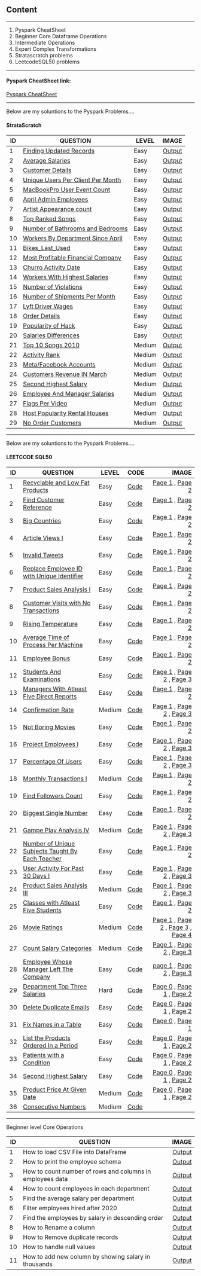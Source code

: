 ## Content

------

1. Pyspark CheatSheet
2. Beginner Core Dataframe Operations
3. Intermediate Operations
4. Expert Complex Transformations
5. Stratascratch problems
6. LeetcodeSQL50 problems



-------

#### Pyspark CheatSheet link:
[Pyspark CheatSheet](https://github.com/Tungana-Bhavya/PYSPARK/blob/main/FILES/README.md)

-------
Below are my soluntions to the Pyspark Problems....
#### StrataScratch 

|ID| QUESTION                |LEVEL|IMAGE|
|--|------------------------ |-----|----:|
|1|[Finding Updated Records](https://platform.stratascratch.com/coding/10299-finding-updated-records?code_type=6)|Easy|[Output](https://github.com/Tungana-Bhavya/PYSPARK/blob/main/FILES/PROBLEMS/STRATASCRATCH/S_1_FINDING_UPDATED_RECORDS.jpg)
|2|[Average Salaries](https://platform.stratascratch.com/coding/9917-average-salaries?code_type=6)|Easy|[Output](https://github.com/Tungana-Bhavya/PYSPARK/blob/main/FILES/PROBLEMS/STRATASCRATCH/S_2_AVERAGE_SALARIES.jpg)
|3|[Customer Details](https://platform.stratascratch.com/coding/9891-customer-details?code_type=6)|Easy|[Output](https://github.com/Tungana-Bhavya/PYSPARK/blob/main/FILES/PROBLEMS/STRATASCRATCH/S_3_CUSTOMER_DETAILS.jpg)
|4|[Unique Users Per Client Per Month](https://platform.stratascratch.com/coding/2024-unique-users-per-client-per-month?code_type=6)|Easy|[Output](https://github.com/Tungana-Bhavya/PYSPARK/blob/main/FILES/PROBLEMS/STRATASCRATCH/S_4_UNIQUE_USERS_PER_CLIENT_PER_MONTH.jpg)
|5|[MacBookPro User Event Count](https://platform.stratascratch.com/coding/2024-unique-users-per-client-per-month?code_type=6)|Easy|[Output](https://github.com/Tungana-Bhavya/PYSPARK/blob/main/FILES/PROBLEMS/STRATASCRATCH/S_5_MACBOOKPRO_USER_EVENT_COUNT.jpg)
|6|[April Admin Employees](https://platform.stratascratch.com/coding/9845-find-the-number-of-employees-working-in-the-admin-department?code_type=6)|Easy|[Output](https://github.com/Tungana-Bhavya/PYSPARK/blob/main/FILES/PROBLEMS/STRATASCRATCH/S_6_APRIL_ADMIN_EMPLOYEES.jpg)
|7|[Artist Appearance count](https://platform.stratascratch.com/coding/9992-find-artists-that-have-been-on-spotify-the-most-number-of-times?code_type=6)|Easy|[Output](https://github.com/Tungana-Bhavya/PYSPARK/blob/main/FILES/PROBLEMS/STRATASCRATCH/S_7_ARTIST_APPEARANCES_COUNT.jpg)
|8|[Top Ranked Songs](https://platform.stratascratch.com/coding/9991-top-ranked-songs?code_type=6)|Easy|[Output](https://github.com/Tungana-Bhavya/PYSPARK/blob/main/FILES/PROBLEMS/STRATASCRATCH/S_8_TOP_RANKED_SONGS.jpg)
|9|[Number of Bathrooms and Bedrooms](https://platform.stratascratch.com/coding/9622-number-of-bathrooms-and-bedrooms?code_type=6)|Easy|[Output](https://github.com/Tungana-Bhavya/PYSPARK/blob/main/FILES/PROBLEMS/STRATASCRATCH/S_9_NUMBER_OF_BATHROOMS_AND_BEDROOMS.jpg)
|10|[Workers By Department Since April](https://platform.stratascratch.com/coding/9847-find-the-number-of-workers-by-department?code_type=6)|Easy|[Output](https://github.com/Tungana-Bhavya/PYSPARK/blob/main/FILES/PROBLEMS/STRATASCRATCH/S_10_WORKERS_BY_DEPARTMENT_SINCE_APRIL.jpg)
|11|[Bikes_Last_Used](https://platform.stratascratch.com/coding/10176-bikes-last-used?code_type=6)|Easy|[Output](https://github.com/Tungana-Bhavya/PYSPARK/blob/main/FILES/PROBLEMS/STRATASCRATCH/S_11_BIKES_LAST_USED.jpg)
|12|[Most Profitable Financial Company](https://platform.stratascratch.com/coding/9663-find-the-most-profitable-company-in-the-financial-sector-of-the-entire-world-along-with-its-continent?code_type=6)|Easy|[Output](https://github.com/Tungana-Bhavya/PYSPARK/blob/main/FILES/PROBLEMS/STRATASCRATCH/S_12_MOST_PROFITABLE_FINANCIAL_COMPANY.jpg)
|13|[Churro Activity Date](https://platform.stratascratch.com/coding/9688-churro-activity-date?code_type=6)|Easy|[Output](https://github.com/Tungana-Bhavya/PYSPARK/blob/main/FILES/PROBLEMS/STRATASCRATCH/S_13_CHURRO_ACTIVITY_DATE.jpg)
|14|[Workers With Highest Salaries](https://platform.stratascratch.com/coding/10353-workers-with-the-highest-salaries?code_type=6)|Easy|[Output](https://github.com/Tungana-Bhavya/PYSPARK/blob/main/FILES/PROBLEMS/STRATASCRATCH/S_14_WORKERS_WITH_HIGHEST_SALARIES.jpg)
|15|[Number of Violations](https://platform.stratascratch.com/coding/9728-inspections-that-resulted-in-violations?code_type=6)|Easy|[Output](https://github.com/Tungana-Bhavya/PYSPARK/blob/main/FILES/PROBLEMS/STRATASCRATCH/S_15_NUMBER_OF_VIOLATIONS.jpg)
|16|[Number of Shipments Per Month](https://platform.stratascratch.com/coding/2056-number-of-shipments-per-month?code_type=6)|Easy|[Output](https://github.com/Tungana-Bhavya/PYSPARK/blob/main/FILES/PROBLEMS/STRATASCRATCH/S_16_NUMBER_OF_SHIPMENTS_PER_MONTH.jpg)
|17|[Lyft Driver Wages](https://platform.stratascratch.com/coding/10003-lyft-driver-wages?code_type=6)|Easy|[Output](https://github.com/Tungana-Bhavya/PYSPARK/blob/main/FILES/PROBLEMS/STRATASCRATCH/S_17_LYFT_DRIVER_WAGES.jpg)
|18|[Order Details](https://platform.stratascratch.com/coding/9913-order-details?code_type=6)|Easy|[Output](https://github.com/Tungana-Bhavya/PYSPARK/blob/main/FILES/PROBLEMS/STRATASCRATCH/S_18_ORDER_DETAILS.jpg)
|19|[Popularity of Hack](https://platform.stratascratch.com/coding/10061-popularity-of-hack?code_type=6)|Easy|[Output](https://github.com/Tungana-Bhavya/PYSPARK/blob/main/FILES/PROBLEMS/STRATASCRATCH/S_19_POPULARITY_OF_HACK.jpg)
|20|[Salaries Differences](https://platform.stratascratch.com/coding/10308-salaries-differences?code_type=6)|Easy|[Output](https://github.com/Tungana-Bhavya/PYSPARK/blob/main/FILES/PROBLEMS/STRATASCRATCH/S_20_SALARIES_DIFFERENCES.jpg)
|21|[Top 10 Songs 2010](https://platform.stratascratch.com/coding/9650-find-the-top-10-ranked-songs-in-2010?code_type=6)|Medium|[Output](https://github.com/Tungana-Bhavya/PYSPARK/blob/main/FILES/PROBLEMS/STRATASCRATCH/S_21_TOP_10_SONGS_2010.jpg)
|22|[Activity Rank](https://platform.stratascratch.com/coding/10351-activity-rank?code_type=6)|Medium|[Output](https://github.com/Tungana-Bhavya/PYSPARK/blob/main/FILES/PROBLEMS/STRATASCRATCH/S_22_ACTIVITY_RANK.jpg)
|23|[Meta/Facebook Accounts](https://platform.stratascratch.com/coding/10296-facebook-accounts?code_type=6)|Medium|[Output](https://github.com/Tungana-Bhavya/PYSPARK/blob/main/FILES/PROBLEMS/STRATASCRATCH/S_23_META_FACEBOOK_ACCOUNTS.jpg)
|24|[Customers Revenue IN March](https://platform.stratascratch.com/coding/9782-customer-revenue-in-march?code_type=6)|Medium|[Output](https://github.com/Tungana-Bhavya/PYSPARK/blob/main/FILES/PROBLEMS/STRATASCRATCH/S_24_CUSTOMER_REVENUE_IN_MARCH.jpg)
|25|[Second Highest Salary](https://platform.stratascratch.com/coding?difficulties=2&is_freemium=1&code_type=6)|Medium|[Output](https://github.com/Tungana-Bhavya/PYSPARK/blob/main/FILES/PROBLEMS/STRATASCRATCH/S_25_SECOND_HIGHEST_SALARY.jpg)
|26|[Employee And Manager Salaries](https://platform.stratascratch.com/coding/9894-employee-and-manager-salaries?code_type=6)|Medium|[Output](https://github.com/Tungana-Bhavya/PYSPARK/blob/main/FILES/PROBLEMS/STRATASCRATCH/S_26_EMPLOYEE_AND_MANAGER_SALARIES.jpg)
|27|[Flags Per Video](https://platform.stratascratch.com/coding/2102-flags-per-video?code_type=6)|Medium|[Output](https://github.com/Tungana-Bhavya/PYSPARK/blob/main/FILES/PROBLEMS/STRATASCRATCH/S_27_FLAGS_PER_VIDEO.jpg)
|28|[Host Popularity Rental Houses](https://platform.stratascratch.com/coding/9632-host-popularity-rental-prices?code_type=6)|Medium|[Output](https://github.com/Tungana-Bhavya/PYSPARK/blob/main/FILES/PROBLEMS/STRATASCRATCH/S_28_HOST_POPULARITY_RENTAL_PRICES.jpg)
|29|[No Order Customers](https://platform.stratascratch.com/coding/10142-no-order-customers?code_type=6)|Medium|[Output](https://github.com/Tungana-Bhavya/PYSPARK/blob/main/FILES/PROBLEMS/STRATASCRATCH/S_29_NO_ORDER_CUSTOMERS.jpg)

-------
Below are my soluntions to the Pyspark Problems....
#### LEETCODE SQL50

|ID| QUESTION |LEVEL     | CODE|IMAGE|
|--|----------|------|-----|------:|
|1|[Recyclable and Low Fat Products](https://github.com/Tungana-Bhavya/PYSPARK/blob/main/FILES/PROBLEMS/LEETCODE_SQL50/L_PY_01_RECYCLABLE_AND_LOW_FAT_PRODUCTS_0.jpg)|Easy|[Code](https://www.kaggle.com/code/tunganabhavya/l-py-01-recyclable-low-fat-product)|[Page 1](https://github.com/Tungana-Bhavya/PYSPARK/blob/main/FILES/PROBLEMS/LEETCODE_SQL50/L_PY_01_RECYCLABLE_AND_LOW_FAT_PRODUCTS_1.jpg) , [Page 2](https://github.com/Tungana-Bhavya/PYSPARK/blob/main/FILES/PROBLEMS/LEETCODE_SQL50/L_PY_01_RECYCLABLE_AND_LOW_FAT_PRODUCTS_2.jpg)
|2|[Find Customer Reference](https://github.com/Tungana-Bhavya/PYSPARK/blob/main/FILES/PROBLEMS/LEETCODE_SQL50/L_PY_02_FIND_CUSTOMER_REFERNCE_0.jpg)|Easy|[Code](https://www.kaggle.com/code/tunganabhavya/l-py-02-find-customer-refernce)|[Page 1](https://github.com/Tungana-Bhavya/PYSPARK/blob/main/FILES/PROBLEMS/LEETCODE_SQL50/L_PY_02_FIND_CUSTOMER_REFERNCE_1.jpg) , [Page 2](https://github.com/Tungana-Bhavya/PYSPARK/blob/main/FILES/PROBLEMS/LEETCODE_SQL50/L_PY_02_FIND_CUSTOMER_REFERNCE_2.jpg)
|3|[Big Countries](https://github.com/Tungana-Bhavya/PYSPARK/blob/main/FILES/PROBLEMS/LEETCODE_SQL50/L_PY_03_BIG_COUNTRIES_0.jpg)|Easy|[Code](https://www.kaggle.com/code/tunganabhavya/l-py-03-big-countries)|[Page 1](https://github.com/Tungana-Bhavya/PYSPARK/blob/main/FILES/PROBLEMS/LEETCODE_SQL50/L_PY_01_RECYCLABLE_AND_LOW_FAT_PRODUCTS_1.jpg) , [Page 2](https://github.com/Tungana-Bhavya/PYSPARK/blob/main/FILES/PROBLEMS/LEETCODE_SQL50/L_PY_01_RECYCLABLE_AND_LOW_FAT_PRODUCTS_2.jpg)
|4|[Article Views I](https://leetcode.com/problems/article-views-i/description/?envType=study-plan-v2&envId=top-sql-50)|Easy|[Code](https://www.kaggle.com/code/tunganabhavya/l-py-04-article-views)|[Page 1](https://github.com/Tungana-Bhavya/PYSPARK/blob/main/FILES/PROBLEMS/LEETCODE_SQL50/L_PY_04_ARTICLE_VIEWS_0.jpg) , [Page 2](https://github.com/Tungana-Bhavya/PYSPARK/blob/main/FILES/PROBLEMS/LEETCODE_SQL50/L_PY_04_ARTICLE_VIEWS_1.jpg)
|5|[Invalid Tweets](https://leetcode.com/problems/invalid-tweets/description/)|Easy|[Code](https://www.kaggle.com/code/tunganabhavya/l-py-05-invalid-tweets/edit/run/252981568)|[Page 1](https://github.com/Tungana-Bhavya/PYSPARK/blob/main/FILES/PROBLEMS/LEETCODE_SQL50/L_PY_05_INVALID_TWEETS_1.jpg) , [Page 2](https://github.com/Tungana-Bhavya/PYSPARK/blob/main/FILES/PROBLEMS/LEETCODE_SQL50/L_PY_05_INVALID_TWEETS_2.jpg)
|6|[Replace Employee ID with Unique Identifier](https://leetcode.com/problems/replace-employee-id-with-the-unique-identifier/description/)|Easy|[Code](https://www.kaggle.com/code/tunganabhavya/l-py-06-replace-employee-id-with-uid)|[Page 1](https://github.com/Tungana-Bhavya/PYSPARK/blob/main/FILES/PROBLEMS/LEETCODE_SQL50/L_PY_06_REPLACE_EMPLOYEE_ID_WITH_UID.jpg) , [Page 2](https://github.com/Tungana-Bhavya/PYSPARK/blob/main/FILES/PROBLEMS/LEETCODE_SQL50/L_PY_06_REPLACE_EMPLOYEE_ID_WITH_UID_1.jpg)
|7|[Product Sales Analysis I](https://leetcode.com/problems/product-sales-analysis-i/description/?envType=study-plan-v2&envId=top-sql-50)|Easy|[Code](https://www.kaggle.com/code/tunganabhavya/l-py-07-product-sales-analysis-i)|[Page 1](https://github.com/Tungana-Bhavya/PYSPARK/blob/main/FILES/PROBLEMS/LEETCODE_SQL50/L_PY_07_PRODUCT_SALES_ANALYSIS_I_0.jpg) , [Page 2](https://github.com/Tungana-Bhavya/PYSPARK/blob/main/FILES/PROBLEMS/LEETCODE_SQL50/L_PY_07_PRODUCT_SALES_ANALYSIS_I_1.jpg)
|8|[Customer Visits with No Transactions](https://leetcode.com/problems/customer-who-visited-but-did-not-make-any-transactions/description/?envType=study-plan-v2&envId=top-sql-50)|Easy|[Code](https://www.kaggle.com/code/tunganabhavya/l-py-08-customer-visits-no-transaction/edit)|[Page 1](https://github.com/Tungana-Bhavya/PYSPARK/blob/main/FILES/PROBLEMS/LEETCODE_SQL50/L_PY_08_CUSTOMER_VISITS_WITH_NO_TRANSACTIONS.jpg) , [Page 2](https://github.com/Tungana-Bhavya/PYSPARK/blob/main/FILES/PROBLEMS/LEETCODE_SQL50/L_PY_08_CUSTOMER_VISITS_WITH_NO_TRANSACTIONS_01.jpg)
|9|[Rising Temperature](https://leetcode.com/problems/rising-temperature/description/)|Easy|[Code](https://www.kaggle.com/code/tunganabhavya/l-py-09-rising-temperature/edit)|[Page 1](https://github.com/Tungana-Bhavya/PYSPARK/blob/main/FILES/PROBLEMS/LEETCODE_SQL50/L_PY_09_RISING_TEMPERATURE_0.jpg) , [Page 2](https://github.com/Tungana-Bhavya/PYSPARK/blob/main/FILES/PROBLEMS/LEETCODE_SQL50/L_PY_09_RISING_TEMPERATURE_1.jpg)
|10|[Average Time of Process Per Machine](https://leetcode.com/problems/average-time-of-process-per-machine/description/?envType=study-plan-v2&envId=top-sql-50)|Easy|[Code](https://www.kaggle.com/code/tunganabhavya/l-py-10-avg-time-of-process-per-machine)|[Page 1](https://github.com/Tungana-Bhavya/PYSPARK/blob/main/FILES/PROBLEMS/LEETCODE_SQL50/L_PY_10_AVG_TIME_OF_PROCESS_PER_MACHINE_0.jpg) , [Page 2](https://github.com/Tungana-Bhavya/PYSPARK/blob/main/FILES/PROBLEMS/LEETCODE_SQL50/L_PY_10_AVG_TIME_OF_PROCESS_PER_MACHINE_1.jpg)
|11|[Employee Bonus](https://leetcode.com/problems/employee-bonus/description/?envType=study-plan-v2&envId=top-sql-50)|Easy|[Code](https://www.kaggle.com/code/tunganabhavya/l-py-11-employee-bonus/edit)|[Page 1](https://github.com/Tungana-Bhavya/PYSPARK/blob/main/FILES/PROBLEMS/LEETCODE_SQL50/L_PY_11_EMPLOYEE_BONUS.jpg) , [Page 2](https://github.com/Tungana-Bhavya/PYSPARK/blob/main/FILES/PROBLEMS/LEETCODE_SQL50/L_PY_11_EMPLOYEE_BONUS_1.jpg)
|12|[Students And Examinations](https://leetcode.com/problems/students-and-examinations/description/?envType=study-plan-v2&envId=top-sql-50)|Easy|[Code](https://www.kaggle.com/code/tunganabhavya/l-py-12-students-and-examinations)|[Page 1](https://github.com/Tungana-Bhavya/PYSPARK/blob/main/FILES/PROBLEMS/LEETCODE_SQL50/L_PY_12_STUDENTS_AND_EXAMINATIONS.jpg) , [Page 2](https://github.com/Tungana-Bhavya/PYSPARK/blob/main/FILES/PROBLEMS/LEETCODE_SQL50/L_PY_12_STUDENTS_AND_EXAMINATIONS_1.jpg) , [Page 3](https://github.com/Tungana-Bhavya/PYSPARK/blob/main/FILES/PROBLEMS/LEETCODE_SQL50/L_PY_12_STUDENTS_AND_EXAMINATIONS_3.jpg)
|13|[Managers With Atleast Five Direct Reports](https://leetcode.com/problems/managers-with-at-least-5-direct-reports/?envType=study-plan-v2&envId=top-sql-50)|Easy|[Code](https://www.kaggle.com/code/tunganabhavya/l-py-13-managers-with-atleaset-five-direct-reports/edit)|[Page 1](https://github.com/Tungana-Bhavya/PYSPARK/blob/main/FILES/PROBLEMS/LEETCODE_SQL50/L_PY_13_MANAGERS_WITH_ATLEAST_FIVE_DIRECT_REPORTS_0.jpg) , [Page 2](https://github.com/Tungana-Bhavya/PYSPARK/blob/main/FILES/PROBLEMS/LEETCODE_SQL50/L_PY_13_MANAGERS_WITH_ATLEAST_FIVE_DIRECT_REPORTS_1.jpg)
|14|[Confirmation Rate](https://leetcode.com/problems/confirmation-rate/description/)|Medium|[Code](https://www.kaggle.com/code/tunganabhavya/l-py-14-confirmation-rate/edit)|[Page 1](https://github.com/Tungana-Bhavya/PYSPARK/blob/main/FILES/PROBLEMS/LEETCODE_SQL50/L_PY_14_CONFIRMATION_RATE.jpg) , [Page 2](https://github.com/Tungana-Bhavya/PYSPARK/blob/main/FILES/PROBLEMS/LEETCODE_SQL50/L_PY_14_CONFIRMATION_RATE_1.jpg) , [Page 3](https://github.com/Tungana-Bhavya/PYSPARK/blob/main/FILES/PROBLEMS/LEETCODE_SQL50/L_PY_14_CONFIRMATION_RATE_2.jpg)
|15|[Not Boring Movies](https://leetcode.com/problems/not-boring-movies/description/?envType=study-plan-v2&envId=top-sql-50)|Easy|[Code](https://www.kaggle.com/code/tunganabhavya/l-py-15-not-boring-movies)|[Page 1](https://github.com/Tungana-Bhavya/PYSPARK/blob/main/FILES/PROBLEMS/LEETCODE_SQL50/L_PY_15_NOT_BORING_MOVIES_1.jpg) , [Page 2](https://github.com/Tungana-Bhavya/PYSPARK/blob/main/FILES/PROBLEMS/LEETCODE_SQL50/L_PY_15_NOT_BORING_MOVIES_2.jpg)
|16|[Project Employees I](https://leetcode.com/problems/project-employees-i/?envType=study-plan-v2&envId=top-sql-50)|Easy|[Code](https://www.kaggle.com/code/tunganabhavya/l-py-16-project-employee-i/edit)|[Page 1](https://github.com/Tungana-Bhavya/PYSPARK/blob/main/FILES/PROBLEMS/LEETCODE_SQL50/L_PY_16_PROJECT_EMPLOYEE_I_0.jpg) , [Page 2](https://github.com/Tungana-Bhavya/PYSPARK/blob/main/FILES/PROBLEMS/LEETCODE_SQL50/L_PY_16_PROJECT_EMPLOYEE_I_1.jpg) , [Page 3](https://github.com/Tungana-Bhavya/PYSPARK/blob/main/FILES/PROBLEMS/LEETCODE_SQL50/L_PY_16_PROJECT_EMPLOYEE_I_2.jpg)
|17|[Percentage Of Users](https://leetcode.com/problems/percentage-of-users-attended-a-contest/description/?envType=study-plan-v2&envId=top-sql-50)|Easy|[Code](https://www.kaggle.com/code/tunganabhavya/l-py-17-percentage-of-users)|[Page 1](https://github.com/Tungana-Bhavya/PYSPARK/blob/main/FILES/PROBLEMS/LEETCODE_SQL50/L_PY_17_PERCENTAGE_OF_USERS_0.jpg) , [Page 2](https://github.com/Tungana-Bhavya/PYSPARK/blob/main/FILES/PROBLEMS/LEETCODE_SQL50/L_PY_17_PERCENTAGE_OF_USERS_1.jpg) , [Page 3](https://github.com/Tungana-Bhavya/PYSPARK/blob/main/FILES/PROBLEMS/LEETCODE_SQL50/L_PY_17_PERCENTAGE_OF_USERS_2.jpg)
|18|[Monthly Transactions I](https://leetcode.com/problems/monthly-transactions-i/description/?envType=study-plan-v2&envId=top-sql-50)|Medium|[Code](https://www.kaggle.com/code/tunganabhavya/l-py-18-monthly-transactions-i/edit)|[Page 1](https://github.com/Tungana-Bhavya/PYSPARK/blob/main/FILES/PROBLEMS/LEETCODE_SQL50/L_PY_18_MONTHLY_TRANSACTIONS_0.jpg) , [Page 2](https://github.com/Tungana-Bhavya/PYSPARK/blob/main/FILES/PROBLEMS/LEETCODE_SQL50/L_PY_18_MONTHLY_TRANSACTIONS_1.jpg)
|19|[Find Followers Count](https://leetcode.com/problems/find-followers-count/description/?envType=study-plan-v2&envId=top-sql-50)|Easy|[Code](https://www.kaggle.com/code/tunganabhavya/l-py-19-followers-count/edit)|[Page 1](https://github.com/Tungana-Bhavya/PYSPARK/blob/main/FILES/PROBLEMS/LEETCODE_SQL50/L_PY_19_FOLLOWERS_COUNT.jpg) , [Page 2](https://github.com/Tungana-Bhavya/PYSPARK/blob/main/FILES/PROBLEMS/LEETCODE_SQL50/L_PY_19_FOLLOWERS_COUNT_1.jpg)
|20|[Biggest Single Number](https://leetcode.com/problems/biggest-single-number/description/?envType=study-plan-v2&envId=top-sql-50)|Easy|[Code](https://www.kaggle.com/code/tunganabhavya/l-py-20-biggest-single-number/edit)|[Page 1](https://github.com/Tungana-Bhavya/PYSPARK/blob/main/FILES/PROBLEMS/LEETCODE_SQL50/L_PY_20_BIGGEST_SINGLE_NUMBER.jpg) , [Page 2](https://github.com/Tungana-Bhavya/PYSPARK/blob/main/FILES/PROBLEMS/LEETCODE_SQL50/L_PY_20_BIGGEST_SINGLE_NUMBER_1.jpg)
|21|[Gampe Play Analysis IV](https://leetcode.com/problems/game-play-analysis-iv/description/?envType=study-plan-v2&envId=top-sql-50)|Medium|[Code](https://www.kaggle.com/code/tunganabhavya/l-py-21-game-play-analysis-iv)|[Page 1](https://github.com/Tungana-Bhavya/PYSPARK/blob/main/FILES/PROBLEMS/LEETCODE_SQL50/L_PY_21_GAME_PLAY_ANALYSIS_0.jpg) , [Page 2](https://github.com/Tungana-Bhavya/PYSPARK/blob/main/FILES/PROBLEMS/LEETCODE_SQL50/L_PY_21_GAME_PLAY_ANALYSIS_1.jpg) , [Page 3](https://github.com/Tungana-Bhavya/PYSPARK/blob/main/FILES/PROBLEMS/LEETCODE_SQL50/L_PY_21_GAME_PLAY_ANALYSIS_2.jpg)
|22|[Number of Unique Subjects Taught By Each Teacher](https://leetcode.com/problems/number-of-unique-subjects-taught-by-each-teacher/?envType=study-plan-v2&envId=top-sql-50)|Easy|[Code](https://www.kaggle.com/code/tunganabhavya/l-py-22-no-of-unique-subjects-taught-each-teacher/edit)|[Page 1](https://github.com/Tungana-Bhavya/PYSPARK/blob/main/FILES/PROBLEMS/LEETCODE_SQL50/L_PY_22_NO_OF_UNIQUE_SUBJECTS_TAUGHT_BY_TEACHER_0.jpg) , [Page 2](https://github.com/Tungana-Bhavya/PYSPARK/blob/main/FILES/PROBLEMS/LEETCODE_SQL50/L_PY_22_NO_OF_UNIQUE_SUBJECTS_TAUGHT_BY_TEACHER_1.jpg)
|23|[User Activity For Past 30 Days I](https://leetcode.com/problems/user-activity-for-the-past-30-days-i/description/?envType=study-plan-v2&envId=top-sql-50)|Easy|[Code](https://www.kaggle.com/code/tunganabhavya/l-py-22-user-activity-for-past-30-days/edit/run/256961412)|[Page 1](https://github.com/Tungana-Bhavya/PYSPARK/blob/main/FILES/PROBLEMS/LEETCODE_SQL50/L_PY_23_USER_ACTIVITY_FROM_PAST_30_DAYS_0.jpg) , [Page 2](https://github.com/Tungana-Bhavya/PYSPARK/blob/main/FILES/PROBLEMS/LEETCODE_SQL50/L_PY_23_USER_ACTIVITY_FROM_PAST_30_DAYS_1.jpg) , [Page 3](https://github.com/Tungana-Bhavya/PYSPARK/blob/main/FILES/PROBLEMS/LEETCODE_SQL50/L_PY_23_USER_ACTIVITY_FROM_PAST_30_DAYS_2.jpg)
|24|[Product Sales Analysis III](https://www.kaggle.com/code/tunganabhavya/l-py-24-product-sales-analysis-iii/edit)|Medium|[Code](https://www.kaggle.com/code/tunganabhavya/l-py-24-product-sales-analysis-iii/edit)|[Page 1](https://github.com/Tungana-Bhavya/PYSPARK/blob/main/FILES/PROBLEMS/LEETCODE_SQL50/L_PY_24_PRODUCT_SALES_ANALYSIS_IV_0.jpg) , [Page 2](https://github.com/Tungana-Bhavya/PYSPARK/blob/main/FILES/PROBLEMS/LEETCODE_SQL50/L_PY_24_PRODUCT_SALES_ANALYSIS_IV_1.jpg) , [Page 3](https://github.com/Tungana-Bhavya/PYSPARK/blob/main/FILES/PROBLEMS/LEETCODE_SQL50/L_PY_24_PRODUCT_SALES_ANALYSIS_IV_2.jpg)
|25|[Classes with Atleast Five Students](https://leetcode.com/problems/classes-with-at-least-5-students/?envType=study-plan-v2&envId=top-sql-50)|Easy|[Code](https://www.kaggle.com/code/tunganabhavya/l-py-25-classes-with-atleast-five-students/edit)|[Page 1](https://github.com/Tungana-Bhavya/PYSPARK/blob/main/FILES/PROBLEMS/LEETCODE_SQL50/L_PY_25_CLASSES_WITH_ATLEAST_FIVE_STUDENTS_0.jpg) , [Page 2](https://github.com/Tungana-Bhavya/PYSPARK/blob/main/FILES/PROBLEMS/LEETCODE_SQL50/L_PY_25_CLASSES_WITH_ATLEAST_FIVE_STUDENTS_1.jpg)
|26|[Movie Ratings](https://leetcode.com/problems/movie-rating/description/)|Medium|[Code](https://www.kaggle.com/code/tunganabhavya/l-py-26-movie-ratings)|[Page 1](https://github.com/Tungana-Bhavya/PYSPARK/blob/main/FILES/PROBLEMS/LEETCODE_SQL50/L_PY_26_MOVIE_RATINGS_0.jpg) , [Page 2](https://github.com/Tungana-Bhavya/PYSPARK/blob/main/FILES/PROBLEMS/LEETCODE_SQL50/L_PY_26_MOVIE_RATINGS_1.jpg) , [Page 3](https://github.com/Tungana-Bhavya/PYSPARK/blob/main/FILES/PROBLEMS/LEETCODE_SQL50/L_PY_26_MOVIE_RATINGS_3.jpg) , [Page 4](https://github.com/Tungana-Bhavya/PYSPARK/blob/main/FILES/PROBLEMS/LEETCODE_SQL50/L_PY_26_MOVIE_RATINGS_4.jpg)
|27|[Count Salary Categories](https://leetcode.com/problems/count-salary-categories/)|Medium|[Code](https://www.kaggle.com/code/tunganabhavya/l-py-27-count-salary-categories)|[Page 1](https://github.com/Tungana-Bhavya/PYSPARK/blob/main/FILES/PROBLEMS/LEETCODE_SQL50/L_PY_27_COUNT_SALARY_CATEGORIES_0.jpg) , [Page 2](https://github.com/Tungana-Bhavya/PYSPARK/blob/main/FILES/PROBLEMS/LEETCODE_SQL50/L_PY_27_COUNT_SALARY_CATEGORIES_1.jpg) , [Page 3](https://github.com/Tungana-Bhavya/PYSPARK/blob/main/FILES/PROBLEMS/LEETCODE_SQL50/L_PY_27_COUNT_SALARY_CATEGORIES_2.jpg)
|28|[Employee Whose Manager Left The Company](https://leetcode.com/problems/employees-whose-manager-left-the-company/description/)|Easy|[Code](https://www.kaggle.com/code/tunganabhavya/l-py-28-employees-whose-managers-left-the-company)|[page 1](https://github.com/Tungana-Bhavya/PYSPARK/blob/main/FILES/PROBLEMS/LEETCODE_SQL50/L_PY_28_EMPLOYEE_WHOSE_MANAGERS_LEFT_THE_COMPANY_0.jpg) , [Page 2](https://github.com/Tungana-Bhavya/PYSPARK/blob/main/FILES/PROBLEMS/LEETCODE_SQL50/L_PY_28_EMPLOYEE_WHOSE_MANAGERS_LEFT_THE_COMPANY_1.jpg) , [Page 3](https://github.com/Tungana-Bhavya/PYSPARK/blob/main/FILES/PROBLEMS/LEETCODE_SQL50/L_PY_28_EMPLOYEE_WHOSE_MANAGERS_LEFT_THE_COMPANY_3.jpg)
|29|[Department Top Three Salaries](https://leetcode.com/problems/department-top-three-salaries/description/?envType=study-plan-v2&envId=top-sql-50)|Hard|[Code](https://www.kaggle.com/code/tunganabhavya/l-py-29-department-top-three-salaries)|[Page 0](https://github.com/Tungana-Bhavya/PYSPARK/blob/main/FILES/PROBLEMS/LEETCODE_SQL50/L_PY_29_DEPARTMENT_TOP_THREE_SALARIES_0.jpg) , [Page 1](https://github.com/Tungana-Bhavya/PYSPARK/blob/main/FILES/PROBLEMS/LEETCODE_SQL50/L_PY_29_DEPARTMENT_TOP_THREE_SALARIES_1.jpg) , [Page 2](https://github.com/Tungana-Bhavya/PYSPARK/blob/main/FILES/PROBLEMS/LEETCODE_SQL50/L_PY_29_DEPARTMENT_TOP_THREE_SALARIES_2.jpg)
|30|[Delete Duplicate Emails](https://leetcode.com/problems/delete-duplicate-emails/?envType=study-plan-v2&envId=top-sql-50)|Easy|[Code](https://www.kaggle.com/code/tunganabhavya/l-py-30-delete-duplicate-emails)|[Page 0](https://github.com/Tungana-Bhavya/PYSPARK/blob/main/FILES/PROBLEMS/LEETCODE_SQL50/L_PY_30_DELETE_DUPLICATE_EMAILS.jpg) , [Page 1](https://github.com/Tungana-Bhavya/PYSPARK/blob/main/FILES/PROBLEMS/LEETCODE_SQL50/L_PY_30_DELETE_DUPLICATE_EMAILS_1.jpg) , [Page 2](https://github.com/Tungana-Bhavya/PYSPARK/blob/main/FILES/PROBLEMS/LEETCODE_SQL50/L_PY_30_DELETE_DUPLICATE_EMAILS_2.jpg)
|31|[Fix Names in a Table](https://leetcode.com/problems/fix-names-in-a-table/?envType=study-plan-v2&envId=top-sql-50)|Easy|[Code](https://www.kaggle.com/code/tunganabhavya/l-py-31-fix-names-in-a-table)|[Page 0](https://github.com/Tungana-Bhavya/PYSPARK/blob/main/FILES/PROBLEMS/LEETCODE_SQL50/L_PY_31_FIX_NAMES_IN_A_TABLE_0.jpg) , [Page 1](https://github.com/Tungana-Bhavya/PYSPARK/blob/main/FILES/PROBLEMS/LEETCODE_SQL50/L_PY_FIX_NAMES_IN_A_TABLE_1.jpg)
|32|[List the Products Ordered In a Period](https://leetcode.com/problems/list-the-products-ordered-in-a-period/description/?envType=study-plan-v2&envId=top-sql-50) |Easy|[Code](https://www.kaggle.com/code/tunganabhavya/l-py-30-delete-duplicate-emails)|[Page 0](https://github.com/Tungana-Bhavya/PYSPARK/blob/main/FILES/PROBLEMS/LEETCODE_SQL50/L_PY_32_LIST_THE_PRODUCTS.jpg) , [Page 1](https://github.com/Tungana-Bhavya/PYSPARK/blob/main/FILES/PROBLEMS/LEETCODE_SQL50/L_PY_32_LIST_THE_PRODUCTS_1.jpg) , [Page 2](https://github.com/Tungana-Bhavya/PYSPARK/blob/main/FILES/PROBLEMS/LEETCODE_SQL50/L_PY_32_LIST_THE_PRODUCTS_2.jpg)
|33|[Patients with a Condition](https://leetcode.com/problems/patients-with-a-condition/?envType=study-plan-v2&envId=top-sql-50)|Easy|[Code](https://www.kaggle.com/code/tunganabhavya/l-py-33-patients-with-a-condition)|[Page 0](https://github.com/Tungana-Bhavya/PYSPARK/blob/main/FILES/PROBLEMS/LEETCODE_SQL50/L_PY_33_PATIENTS_WITH_A_CONDITION_0.jpg) , [Page 1](https://github.com/Tungana-Bhavya/PYSPARK/blob/main/FILES/PROBLEMS/LEETCODE_SQL50/L_PY_33_PATIENTS_WITH_A_CONDITION_1.jpg) , [Page 2](https://github.com/Tungana-Bhavya/PYSPARK/blob/main/FILES/PROBLEMS/LEETCODE_SQL50/L_PY_33_PATIENTS_WITH_A_CONDITION_2.jpg)
|34|[Second Highest Salary](https://leetcode.com/problems/second-highest-salary/description/?envType=study-plan-v2&envId=top-sql-50)|Easy|[Code](https://www.kaggle.com/code/tunganabhavya/l-py-34-second-highest-salary/edit)|[Page 0](https://github.com/Tungana-Bhavya/PYSPARK/blob/main/FILES/PROBLEMS/LEETCODE_SQL50/L_PY_34_SECOND_HIGHEST_SALARY.jpg) , [Page 1](https://github.com/Tungana-Bhavya/PYSPARK/blob/main/FILES/PROBLEMS/LEETCODE_SQL50/L_PY_34_SECOND_HIGHEST_SALARY_1.jpg) , [Page 2](https://github.com/Tungana-Bhavya/PYSPARK/blob/main/FILES/PROBLEMS/LEETCODE_SQL50/L_PY_34_SECOND_HIGHEST_SALARY_2.jpg)
|35|[Product Price At Given Date](https://leetcode.com/problems/product-price-at-a-given-date/description/?envType=study-plan-v2&envId=top-sql-50)|Medium|[Code](https://www.kaggle.com/code/tunganabhavya/l-35-product-price-at-given-date)|[Page 0](https://github.com/Tungana-Bhavya/PYSPARK/blob/main/FILES/PROBLEMS/LEETCODE_SQL50/L_PY_35_PRODUCT_PRICE_AT_GIVEN_DATE_0.jpg) , [Page 1](https://github.com/Tungana-Bhavya/PYSPARK/blob/main/FILES/PROBLEMS/LEETCODE_SQL50/L_PY_35_PRODUCT_PRICE_AT_GIVEN_DATE_1.jpg) , [Page 2](https://github.com/Tungana-Bhavya/PYSPARK/blob/main/FILES/PROBLEMS/LEETCODE_SQL50/L_PY_35_PRODUCT_PRICE_AT_GIVEN_DATE_2.jpg)
|36|[Consecutive Numbers](https://leetcode.com/problems/consecutive-numbers/description/?envType=study-plan-v2&envId=top-sql-50)|Medium|[Code](https://www.kaggle.com/code/tunganabhavya/l-py-36-consecutive-numbers/edit)


-------
Beginner level Core Operations 

|ID| QUESTION       |IMAGE|
|--|----------------|----:|
|1|How to load CSV File into DataFrame|[Output](https://github.com/Tungana-Bhavya/PYSPARK/blob/main/FILES/PROBLEMS/OTHERS/K_1_CSV_FILE_LOADING.jpg)
|2|How to print the employee schema|[Output](https://github.com/Tungana-Bhavya/PYSPARK/blob/main/FILES/PROBLEMS/OTHERS/K_2_SCHEMA.jpg)
|3|How to count number of rows and columns in employees data|[Output](https://github.com/Tungana-Bhavya/PYSPARK/blob/main/FILES/PROBLEMS/OTHERS/K_3_ROWS_COLUMNS.jpg)
|4|How to count employees in each department|[Output](https://github.com/Tungana-Bhavya/PYSPARK/blob/main/FILES/PROBLEMS/OTHERS/K_4_COUNT_EMPLOYEES.jpg)
|5|Find the average salary per department|[Output]()
|6|Filter employees hired after 2020|[Output]()
|7|Find the employees by salary in descending order|[Output]()
|8|How to Rename a column|[Output](https://github.com/Tungana-Bhavya/PYSPARK/blob/main/FILES/PROBLEMS/OTHERS/K_5_RENAME.jpg)
|9|How to Remove duplicate records|[Output](https://github.com/Tungana-Bhavya/PYSPARK/blob/main/FILES/PROBLEMS/OTHERS/K_6_DUPLICATE_RECORDS.jpg)
|10|How to handle null values|[Output]()
|11|How to add new column by showing salary in thousands|[Output]()

